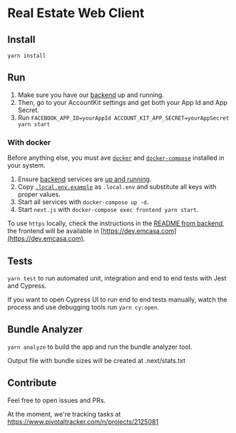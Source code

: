 # Real Estate Web Client

## Install

`yarn install`

## Run

1. Make sure you have our [backend][0] up and running.
1. Then, go to your AccountKit settings and get both your App Id and App Secret.
1. Run `FACEBOOK_APP_ID=yourAppId ACCOUNT_KIT_APP_SECRET=yourAppSecret yarn start`

### With docker

Before anything else, you must ave [`docker`][1]  and [`docker-compose`][2] installed in your system.

1. Ensure [backend][0] services are [up and running][3].
1. Copy [`.local.env.example`][4] as `.local.env` and substitute all keys with proper values.
1. Start all services with `docker-compose up -d`.
1. Start `next.js` with `docker-compose exec frontend yarn start`.

To use `https` locally, check the instructions in the [README from backend][5], the frontend will be available in [https://dev.emcasa.com](https://dev.emcasa.com).

## Tests

`yarn test` to run automated unit, integration and end to end tests with Jest and Cypress.

If you want to open Cypress UI to run end to end tests manually, watch the process and use debugging tools run `yarn cy:open`.

## Bundle Analyzer

`yarn analyze` to build the app and run the bundle analyzer tool.

Output file with bundle sizes will be created at .next/stats.txt

## Contribute

Feel free to open issues and PRs.

At the moment, we're tracking tasks at https://www.pivotaltracker.com/n/projects/2125081

[0]: https://github.com/emcasa/backend
[1]: https://docs.docker.com/install/
[2]: https://docs.docker.com/compose/install/
[3]: https://github.com/emcasa/backend#using-docker
[4]: https://github.com/emcasa/frontend/blob/33bc74222d283892710e43fae58c2841588bf109/.local.env.example
[5]: https://github.com/emcasa/backend#enable-https-locally
